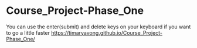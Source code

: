 # Course_Project-Phase_One
You can use the enter(submit) and delete keys on your keyboard if you want to go a little faster
https://timaryavong.github.io/Course_Project-Phase_One/
